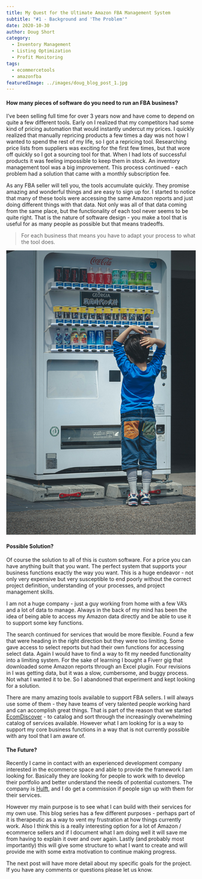 ```yaml
---
title: My Quest for the Ultimate Amazon FBA Management System
subtitle: "#1 - Background and 'The Problem'"
date: 2020-10-30
author: Doug Short
category:
  - Inventory Management
  - Listing Optimization
  - Profit Monitoring
tags:
  - ecommercetools
  - amazonfba
featuredImage: ../images/doug_blog_post_1.jpg
---
```


#### How many pieces of software do you need to run an FBA business? 

I’ve been selling full time for over 3 years now and have come to depend on quite a few different tools.
Early on I realized that my competitors had some kind of pricing automation that would instantly undercut my prices.  I quickly realized that manually repricing products a few times a day was not how I wanted to spend the rest of my life, so I got a repricing tool.  Researching price lists from suppliers was exciting for the first few times, but that wore off quickly so I got a sourcing tool for that.  When I had lots of successful products it was feeling impossible to keep them in stock.  An inventory management tool was a big improvement.  This process continued - each problem had a solution that came with a monthly subscription fee.

As any FBA seller will tell you, the tools accumulate quickly.  They promise amazing and wonderful things and are easy to sign up for.  I started to notice that many of these tools were accessing the same Amazon reports and just doing different things with that data.  Not only was all of that data coming from the same place, but the functionality of each tool never seems to be quite right.  That is the nature of software design - you make a tool that is useful for as many people as possible but that means tradeoffs.  

> For each business that means you have to adapt your process to what the tool does.

![So many choices!](../images/child_in_front_of_vending_machine.jpg#display=table;width=385px;height=100%;margin-bottom=30px;margin-top=20px;margin-left=auto;margin-right=auto;foo=bar)

#### Possible Solution?
Of course the solution to all of this is custom software.  For a price you can have anything built that you want.  The perfect system that supports your business functions exactly the way you want.  This is a huge endeavor - not only very expensive but very susceptible to end poorly without the correct project definition, understanding of your processes, and project management skills.

I am not a huge company - just a guy working from home with a few VA’s and a lot of data to manage.  Always in the back of my mind has been the idea of being able to access my Amazon data directly and be able to use it to support some key functions.

The search continued for services that would be more flexible.  Found a few that were heading in the right direction but they were too limiting.  Some gave access to select reports but had their own functions for accessing select data.  Again I would have to find a way to fit my needed functionality into a limiting system.  For the sake of learning I bought a Fiverr gig that downloaded some Amazon reports through an Excel plugin.  Four revisions in I was getting data, but it was a slow, cumbersome, and buggy process.  Not what I wanted it to be.  So I abandoned that experiment and kept looking for a solution.

There are many amazing tools available to support FBA sellers.  I will always use some of them - they have teams of very talented people working hard and can accomplish great things.  That is part of the reason that we started [EcomDiscover](https://ecomdiscover.com/) - to catalog and sort through the increasingly overwhelming catalog of services available.  However what I am looking for is a way to support my core business functions in a way that is not currently possible with any tool that I am aware of.

#### The Future?
Recently I came in contact with an experienced development company interested in the ecommerce space and able to provide the framework I am looking for.  Basically they are looking for people to work with to develop their portfolio and better understand the needs of potential customers.  The company is [Hulft](https://ecomdiscover.com/reviews/hulft-online-services), and I do get a commission if people sign up with them for their services.

However my main purpose is to see what I can build with their services for my own use.  This blog series has a few different purposes - perhaps part of it is therapeutic as a way to vent my frustration at how things currently work.  Also I think this is a really interesting option for a lot of Amazon / ecommerce sellers and if I document what I am doing well it will save me from having to explain it over and over again.  Lastly (and probably most importantly) this will give some structure to what I want to create and will provide me with some extra motivation to continue making progress.

The next post will have more detail about my specific goals for the project.  If you have any comments or questions please let us know.
